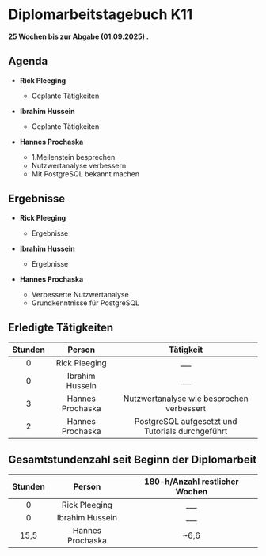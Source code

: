
# Diplomarbeitstagebuch K11

**25 Wochen bis zur Abgabe (01.09.2025) .**

## Agenda

* **Rick Pleeging**
    * Geplante Tätigkeiten

* **Ibrahim Hussein**
    * Geplante Tätigkeiten

* **Hannes Prochaska**
    *  1.Meilenstein besprechen
    *  Nutzwertanalyse verbessern
    *  Mit PostgreSQL bekannt machen

## Ergebnisse

* **Rick Pleeging**
    * Ergebnisse

* **Ibrahim Hussein**
    * Ergebnisse

* **Hannes Prochaska**
    * Verbesserte Nutzwertanalyse
    * Grundkenntnisse für PostgreSQL

## Erledigte Tätigkeiten

| Stunden | Person | Tätigkeit |
| :-----: | :----: | :-------: |
| 0 | Rick Pleeging | ___ |
| 0 | Ibrahim Hussein | ___ |
| 3 | Hannes Prochaska | Nutzwertanalyse wie besprochen verbessert |
| 2 | Hannes Prochaska | PostgreSQL aufgesetzt und Tutorials durchgeführt |

## Gesamtstundenzahl seit Beginn der Diplomarbeit

| Stunden | Person | 180-h/Anzahl restlicher Wochen |
| :-----: | :----: | :-------: |
| 0 | Rick Pleeging | ___ |
| 0 | Ibrahim Hussein | ___ |
| 15,5 | Hannes Prochaska | ~6,6 |
